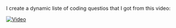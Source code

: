 I create a dynamic liste of coding questios that I got from this video:

[![Video](https://img.youtube.com/vi/cM4o7_UY9vM/0.jpg)]([https://www.youtube.com/watch?v=cM4o7_UY9vM](https://www.youtube.com/watch?v=cM4o7_UY9vM)J)
